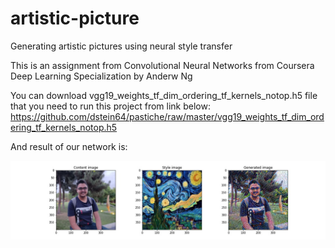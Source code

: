 # artistic-picture
Generating artistic pictures using neural style transfer

This is an assignment from Convolutional Neural Networks from Coursera Deep Learning Specialization by Anderw Ng 

You can download vgg19_weights_tf_dim_ordering_tf_kernels_notop.h5 file that you need to run this project from link below: https://github.com/dstein64/pastiche/raw/master/vgg19_weights_tf_dim_ordering_tf_kernels_notop.h5

And result of our network is:

![alt text](https://github.com/aliaa80/artistic-picture/blob/main/result.jpg?raw=true)
